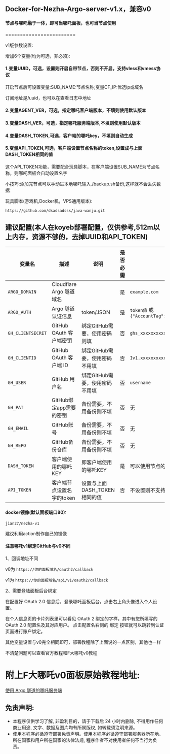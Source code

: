## Docker-for-Nezha-Argo-server-v1.x，兼容v0

#### 节点与哪吒融于一体，即可当哪吒面板，也可当节点使用

========================

v1版参数设置:

增加6个变量(均为可选，非必须):

#### 1.变量UUID，可选，设置则开启自带节点，否则不开启，支持vless和vmess协议

开启节点后可设置变量:SUB_NAME:节点名称;变量CF_IP:优选ip或域名

订阅地址是/uuid，也可以在查看日志中地址

#### 2.变量AGENT_VER，可选，指定哪吒客户端版本，不填则使用默认版本

#### 3.变量DASH_VER，可选，指定哪吒服务端版本,不填则使用默认版本

#### 4.变量DASH_TOKEN,可选，客户端的哪吒key，不填则自动生成

#### 5.变量API_TOKEN,可选，客户端设置节点名称的token,设置成与上面DASH_TOKEN相同的值

这个API_TOKEN功能，需要配合玩具脚本，在客户端设置SUB_NAME为节点名称，则哪吒面板会自动设置名字

小技巧:添加完节点可以手动进本地哪吒输入./backup.sh备份,这样就不会丢失数据

玩具脚本(游戏机,Docker机，VPS通用版本):
```
https://github.com/dsadsadsss/java-wanju.git
```

## 建议配置(本人在koyeb部署配置，仅供参考,512m以上内存，资源不够的，去掉UUID和API_TOKEN)

| 变量名 | 描述 | 说明 | 是否必需 | 示例 |
|--------|------|------|------|------|
| `ARGO_DOMAIN` | Cloudflare Argo 隧道域名 |  | 是| `example.com` |
| `ARGO_AUTH` | Argo 隧道认证信息 | token/JSON | 是 | `token值` 或 `{"AccountTag":"xxx","TunnelSecret":"yyy"}` |
| `GH_CLIENTSECRET` | GitHub OAuth 客户端密钥 | 绑定GitHub需要，使用密码则填 | 否 | `ghs_xxxxxxxxxxxxxxxxxxxx` |
| `GH_CLIENTID` | GitHub OAuth 客户端 ID | 绑定GitHub需要，使用密码不用填 | 否 | `Iv1.xxxxxxxxxxxxxxxx` |
| `GH_USER` | GitHub 用户名 | 绑定GitHub需要，使用密码不用填 | 否 | `username` |
| `GH_PAT` | GitHub绑定app需要的密钥 | 备份需要，不用备份则不填 | 否 | 无|
| `GH_EMAIL` |GitHub账号  | 备份需要，不用备份则不填 | 否 | 无 |
| `GH_REPO` | GitHub备份仓库 | 备份需要，不用备份则不填 | 否 | 无 |
| `DASH_TOKEN` | 客户端使用的哪吒KEY | 即客户端使用的哪吒KEY | 是| 可以使用节点的UUID值 |
| `API_TOKEN` | 客户端节点设置名字的token | 设置与上面DASH_TOKEN相同的值 | 否|不设置则不支持客户端设置名字 |
#### docker镜像(默认面板端口80):
```
jian27/nezha-v1
```

建议利用action制作自己的镜像

#### 注意哪吒v1绑定GitHub与v0不同

1、回调地址不同

v0为 `https://你的面板域名/oauth2/callback`

v1为 `https://你的面板域名/api/v1/oauth2/callback` 

2、需要登陆面板后台绑定

在配置好 OAuth 2.0 信息后，登录哪吒面板后台，点击右上角头像进入个人设置。

在个人信息页的卡片列表里可以看见 OAuth 2 绑定的字样，其中有您所填写的 OAuth 2.0 配置名及其对应用户。
点击配置名右侧的 绑定 按钮就可以跳转到认证页面进行账户绑定。

其他变量设置与v0完全相同即可，部署教程除了上面说的一点区别，其他也一样

不清楚问题可以查看官方教程和F大哪吒v0教程

# 附上F大哪吒v0面板原始教程地址:

[使用 Argo 隧道的哪吒服务端](https://github.com/fscarmen2/Argo-Nezha-Service-Container.git)

## 免责声明:
* 本程序仅供学习了解, 非盈利目的，请于下载后 24 小时内删除, 不得用作任何商业用途, 文字、数据及图片均有所属版权, 如转载须注明来源。
* 使用本程序必循遵守部署免责声明。使用本程序必循遵守部署服务器所在地、所在国家和用户所在国家的法律法规, 程序作者不对使用者任何不当行为负责。

